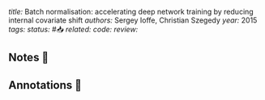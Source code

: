 *title:* Batch normalisation: accelerating deep network training by reducing internal covariate shift
*authors:* Sergey Ioffe, Christian Szegedy
*year:* 2015
*tags:* 
*status:* #📥
*related:*
*code:*
*review:*

## Notes 📍

## Annotations 📖
